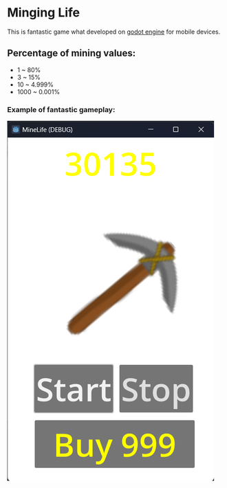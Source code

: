 # Minging Life

This is fantastic game what developed on [godot engine](https://godotengine.org) for mobile devices.

## Percentage of mining values:
- 1 ~ 80%
- 3 ~ 15%
- 10 ~ 4.999%
- 1000 ~ 0.001%

### Example of fantastic gameplay: 
![Fantastic gameplay](/Screenshots/fantastic_gameplay.png)
